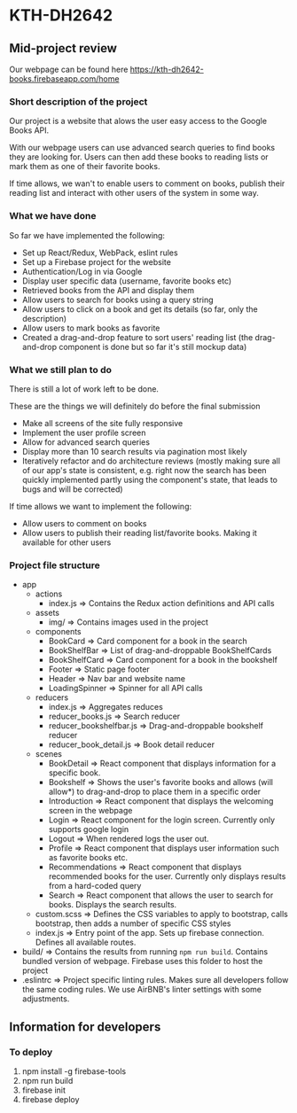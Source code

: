 # KTH-DH2642

## Mid-project review

Our webpage can be found here <https://kth-dh2642-books.firebaseapp.com/home>

### Short description of the project

Our project is a website that alows the user easy access to the Google Books API.

With our webpage users can use advanced search queries to find books they are looking for.
 Users can then add these books to reading lists or mark them as one of their favorite books.

If time allows, we wan't to enable users to comment on books, publish their reading list and interact 
with other users of the system in some way.

### What we have done

So far we have implemented the following:

- Set up React/Redux, WebPack, eslint rules
- Set up a Firebase project for the website
- Authentication/Log in via Google
- Display user specific data (username, favorite books etc)
- Retrieved books from the API and display them
- Allow users to search for books using a query string
- Allow users to click on a book and get its details (so far, only the description)
- Allow users to mark books as favorite
- Created a drag-and-drop feature to sort users' reading list (the drag-and-drop component is done but so far it's still mockup data)

### What we still plan to do

There is still a lot of work left to be done.

These are the things we will definitely do before the final submission
- Make all screens of the site fully responsive
- Implement the user profile screen
- Allow for advanced search queries
- Display more than 10 search results via pagination most likely
- Iteratively refactor and do architecture reviews (mostly making sure all of our app's state is consistent, e.g. right now the search has been quickly implemented partly using the component's state, that leads to bugs and will be corrected)

If time allows we want to implement the following:
- Allow users to comment on books
- Allow users to publish their reading list/favorite books. Making it available for other users

### Project file structure

- app
  - actions
    - index.js => Contains the Redux action definitions and API calls
  - assets
    - img/ => Contains images used in the project
  - components
    - BookCard => Card component for a book in the search
    - BookShelfBar => List of drag-and-droppable BookShelfCards
    - BookShelfCard => Card component for a book in the bookshelf
    - Footer => Static page footer
    - Header => Nav bar and website name
    - LoadingSpinner => Spinner for all API calls
  - reducers
    - index.js => Aggregates reduces
    - reducer_books.js => Search reducer
    - reducer_bookshelfbar.js => Drag-and-droppable bookshelf reducer
    - reducer_book_detail.js => Book detail reducer
  - scenes
    - BookDetail => React component that displays information for a specific book.
    - Bookshelf => Shows the user's favorite books and allows (will allow*) to drag-and-drop to place them in a specific order
    - Introduction => React component that displays the welcoming screen in the webpage
    - Login => React component for the login screen. Currently only supports google login
    - Logout => When rendered logs the user out. 
    - Profile => React component that displays user information such as favorite books etc.
    - Recommendations => React component that displays recommended books for the user. Currently only displays results from a hard-coded query
    - Search => React component that allows the user to search for books. Displays the search results.
  - custom.scss => Defines the CSS variables to apply to bootstrap, calls bootstrap, then adds a number of specific CSS styles
  - index.js => Entry point of the app. Sets up firebase connection. Defines all available routes.
- build/ => Contains the results from running `npm run build`. Contains bundled version of webpage. Firebase uses this folder to host the project
- .eslintrc => Project specific linting rules. Makes sure all developers follow the same coding rules. We use AirBNB's linter settings with some adjustments.

## Information for developers

### To deploy

  1. npm install -g firebase-tools
  2. npm run build
  3. firebase init
  4. firebase deploy
